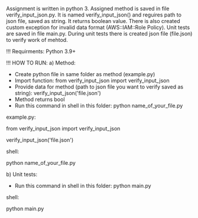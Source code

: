 Assignment is written in python 3.
Assigned method is saved in file verify_input_json.py. 
It is named verify_input_json() and reguires path to json file, saved as string.
It returns boolean value.
There is also created custom exception for invalid data format (AWS::IAM::Role Policy).
Unit tests are saved in file main.py.
During unit tests there is created json file (file.json) to verify work of mehtod.

!!!
Requirments:
Python 3.9+

!!!
HOW TO RUN:
a) Method:
* Create python file in same folder as method (example.py)
* Import function: from verify_input_json import verify_input_json
* Provide data for method (path to json file you want to verify saved as string): verify_input_json('file.json')
* Method returns bool
* Run this command in shell in this folder: python name_of_your_file.py

example.py:

from verify_input_json import verify_input_json

verify_input_json('file.json')

shell:

python name_of_your_file.py


b) Unit tests:
* Run this command in shell in this folder: python main.py

shell:

python main.py
